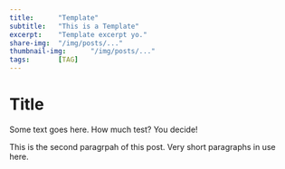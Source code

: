 ```yaml
---
title:		"Template"
subtitle:	"This is a Template"
excerpt:	"Template excerpt yo."
share-img:	"/img/posts/..."
thumbnail-img:		"/img/posts/..."
tags:		[TAG]
---
```


# Title

Some text goes here. How much test? You decide! 

This is the second paragrpah of this post. Very short paragraphs in use here. 

